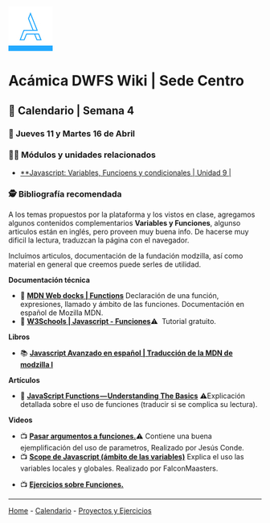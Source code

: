 <img src="/assets/acamica.jpg">

# Acámica DWFS Wiki | Sede Centro

## 📅 Calendario | Semana 4

### 🔴 Jueves 11 y Martes 16 de Abril


### 👩‍💻 Módulos y unidades relacionados

* [**Javascript: Variables, Funcioens y condicionales | Unidad 9 |](https://www.acamica.com/cursos/380/javascript-variables)

### 🕵️ Bibliografía recomendada

A los temas propuestos por la plataforma y los vistos en clase, agregamos algunos contenidos complementarios **Variables y Funciones**, algunso articulos están en inglés, pero proveen muy buena info. De hacerse muy dificil la lectura, traduzcan la página con el navegador.

Incluímos articulos, documentación de la fundación modzilla, así como material en general que creemos puede serles de utilidad.

**Documentación técnica**

* 📄&nbsp;[**MDN Web docks | Functions**](https://developer.mozilla.org/es/docs/Web/JavaScript/Guide/Funciones)&nbsp;Declaración de una función, expresiones, llamado y ámbito de las funciones. Documentación en español de Mozilla MDN.
* 📄&nbsp;[**W3Schools | Javascript - Funciones**](https://www.w3schools.com/js/js_functions.asp)⚠️&nbsp; Tutorial gratuito.

**Libros**

* 📚&nbsp;[**Javascript Avanzado en español  | Traducción de la MDN de modzilla l**](../libros/javascript-avanzado-en-espanol.pdf)&nbsp;

**Artículos** 

* 📄&nbsp;[**JavaScript Functions — Understanding The Basics**](https://codeburst.io/javascript-functions-understanding-the-basics-207dbf42ed99)&nbsp;⚠️Explicación detallada sobre el uso de funciones (traducir si se complica su lectura).

**Videos**

* 📺&nbsp;[**Pasar argumentos a funciones.**](https://www.youtube.com/watch?v=I5sKiMMSAuk)</a>⚠️&nbsp;Contiene una buena ejemplificación del uso de parametros, Realizado por Jesús Conde.
* 📺&nbsp;[**Scope de Javascript (ámbito de las variables)**](https://www.youtube.com/watch?v=IaPnElNbnQg)&nbsp;Explica el uso las variables locales y globales. Realizado por FalconMaasters.

<!--
#### 🏋 Ejercicios

*  -->

* 📺&nbsp;[**Ejercicios sobre Funciones.**](https://aprendemosjavascript.blogspot.com/2016/02/ejercicios-sobre-funciones.html)
----

[Home](/readme.md) - [Calendario](/semanas/calendario.md) - [Proyectos y Ejercicios](/proyectos-y-ejercicios.md)
